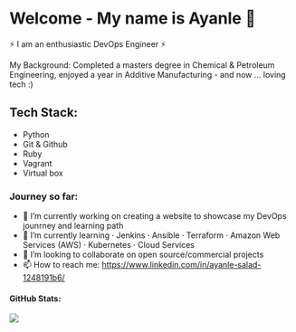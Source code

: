 # Welcome - My name is Ayanle 👋

⚡ I am an enthusiastic DevOps Engineer ⚡ 

My Background: Completed a masters degree in Chemical & Petroleum Engineering, enjoyed a year in Additive Manufacturing - and now ... loving tech :) 

## Tech Stack:
- Python 
- Git & Github
- Ruby
- Vagrant
- Virtual box

### Journey so far:

- 🔭 I’m currently working on creating a website to showcase my DevOps jounrney and learning path 
- 🌱 I’m currently learning  · Jenkins · Ansible  · Terraform  · Amazon Web Services (AWS) · Kubernetes · Cloud Services 
- 👯 I’m looking to collaborate on open source/commercial projects 
- 📫 How to reach me: https://www.linkedin.com/in/ayanle-salad-1248191b6/

#### GitHub Stats:

![](https://komarev.com/ghpvc/?username=ASalad42&color=brightgreen)

